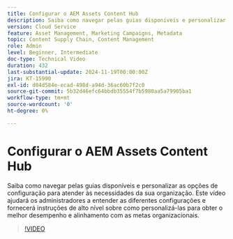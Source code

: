 ```yaml
---
title: Configurar o AEM Assets Content Hub
description: Saiba como navegar pelas guias disponíveis e personalizar as opções de configuração para atender às necessidades da sua organização.
version: Cloud Service
feature: Asset Management, Marketing Campaigns, Metadata
topic: Content Supply Chain, Content Management
role: Admin
level: Beginner, Intermediate
doc-type: Technical Video
duration: 432
last-substantial-update: 2024-11-19T00:00:00Z
jira: KT-15990
exl-id: d04d584e-ecad-498d-a94d-36ac60b7f2c0
source-git-commit: 5b32d46efc64bbdb35554f7b5980aa5a79905ba1
workflow-type: tm+mt
source-wordcount: '0'
ht-degree: 0%

---
```


# Configurar o AEM Assets Content Hub

Saiba como navegar pelas guias disponíveis e personalizar as opções de configuração para atender às necessidades da sua organização. Este vídeo ajudará os administradores a entender as diferentes configurações e fornecerá instruções de alto nível sobre como personalizá-las para obter o melhor desempenho e alinhamento com as metas organizacionais.

>[!VIDEO](https://video.tv.adobe.com/v/3439311/?learn=on&enablevpops)
